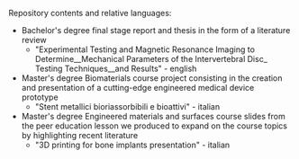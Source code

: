 Repository contents and relative languages:
- Bachelor's degree final stage report and thesis in the form of a literature review
  - "Experimental Testing and Magnetic Resonance Imaging to Determine__Mechanical Parameters of the Intervertebral Disc_ Testing Techniques__and Results" - english
- Master's degree Biomaterials course project consisting in the creation and presentation of a cutting-edge engineered medical device prototype
  - "Stent metallici bioriassorbibili e bioattivi" - italian
- Master's degree Engineered materials and surfaces course slides from the peer education lesson we produced to expand on the course topics by highlighting recent literature
  - "3D printing for bone implants presentation" - italian  
